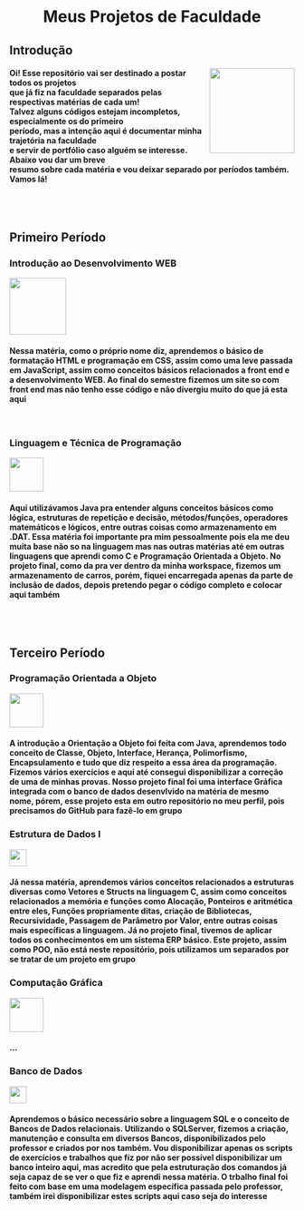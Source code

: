 <h1 align=center>
  Meus Projetos de Faculdade
</h1> 

 <h2 align=left>
   Introdução
 </h2>
 
<div display=flex>
  <img align=right width=150 src="https://media.tenor.com/uPKBSSYU8BcAAAAi/computer-pixel.gif">
  <h4 align=left>
    Oi! Esse repositório vai ser destinado a postar todos os projetos<br>
    que já fiz na faculdade separados pelas respectivas matérias de cada um!<br> 
    Talvez alguns códigos estejam incompletos, especialmente os do primeiro<br> 
    período, mas a intenção aqui é documentar minha trajetória na faculdade<br>
    e servir de portfólio caso alguém se interesse. Abaixo vou dar um breve <br>
    resumo sobre cada matéria e vou deixar separado por períodos também.<br> 
    Vamos lá!<br>
  </h4>
</div>

<br><br>

<h2 align=left>
  Primeiro Período
</h2>

<h3>
  Introdução ao Desenvolvimento WEB
</h3>
<a href="https://skillicons.dev">
  <img src="https://skillicons.dev/icons?i=css,html,js,vscode" width=100/>
</a>
<h4>
  Nessa matéria, como o próprio nome diz, aprendemos o básico de formatação HTML e programação em CSS, assim como uma leve passada em JavaScript, assim como conceitos básicos relacionados a front end e a desenvolvimento WEB. Ao final do semestre fizemos um site so com 
  front end mas não tenho esse código e não divergiu muito do que já esta aqui
</h4>

<br>

<h3>
  Linguagem e Técnica de Programação
</h3>
<a href="https://skillicons.dev">
  <img src="https://skillicons.dev/icons?i=java,eclipse" width=60/>
</a>
<h4>
 Aqui utilizávamos Java pra entender alguns conceitos básicos como lógica, estruturas de repetição e decisão, métodos/funções, operadores matemáticos e lógicos, entre outras coisas como armazenamento em .DAT. Essa matéria foi importante pra mim pessoalmente pois ela me 
 deu muita base não so na linguagem mas nas outras matérias até em outras linguagens que aprendi como C e Programação Orientada a Objeto. No projeto final, como da pra ver dentro da minha workspace, fizemos um armazenamento de carros, porém, fiquei encarregada apenas da 
 parte de inclusão de dados, depois pretendo pegar o código completo e colocar aqui também
</h4>

<br><br>

<h2 align=left>
  Terceiro Período
</h2>
 
<h3>
  Programação Orientada a Objeto
</h3>
<a href="https://skillicons.dev">
    <img src="https://skillicons.dev/icons?i=java,eclipse" width=60/>
</a>
<h4>
  A introdução a Orientação a Objeto foi feita com Java, aprendemos todo conceito de Classe, Objeto, Interface, Herança, Polimorfismo, Encapsulamento e tudo que diz respeito a essa área da programação. Fizemos vários exercícios e aqui até consegui disponibilizar a       
  correção de uma de minhas provas. Nosso projeto final foi uma interface Gráfica integrada com o banco de dados desenvlvido na matéria de mesmo nome, pórem, esse projeto esta em outro repositório no meu perfil, pois precisamos do GitHub para fazê-lo em grupo
</h4>

<h3>
  Estrutura de Dados I
</h3>
<a href="https://skillicons.dev">
    <img src="https://skillicons.dev/icons?i=c" width=30/>
</a>
<h4>
  Já nessa matéria, aprendemos vários conceitos relacionados a estruturas diversas como Vetores e Structs na linguagem C, assim como conceitos relacionados a memória e funções como Alocação, Ponteiros e aritmética entre eles, Funções propriamente ditas, criação de 
 Bibliotecas, Recursividade, Passagem de Parâmetro por Valor, entre outras coisas mais específicas a linguagem. Já no projeto final, tivemos de aplicar todos os conhecimentos em um sistema ERP básico. Este projeto, assim como POO, não está neste repositório, pois 
 utilizamos um separados por se tratar de um projeto em grupo 
</h4>

 <h3>
   Computação Gráfica
 </h3>
 <a href="https://skillicons.dev">
    <img src="https://skillicons.dev/icons?i=cpp,visualstudio" width=60/>
</a>
 <h4>
   ...
 </h4>

<h3>
  Banco de Dados
</h3>
<a href="https://skillicons.dev">
    <img src="https://skillicons.dev/icons?i=mysql" width=30/>
</a>
<h4>
 Aprendemos o básico necessário sobre a linguagem SQL e o conceito de Bancos de Dados relacionais. Utilizando o SQLServer, fizemos a criação, manutenção e consulta em diversos Bancos, disponibilizados pelo professor e criados por nos também. Vou disponibilizar apenas 
 os scripts de exercícios e trabalhos que fiz por não ser possível disponibilizar um banco inteiro aqui, mas acredito que pela estruturação dos comandos já seja capaz de se ver o que fiz e aprendi nessa matéria. O trbalho final foi feito com base em uma modelagem 
 específica passada pelo professor, também irei disponibilizar estes scripts aqui caso seja do interesse
</h4>
